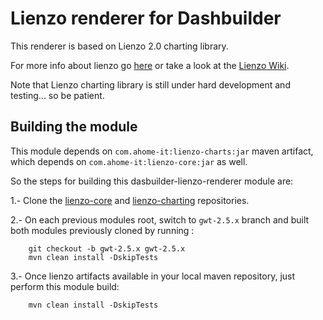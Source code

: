 Lienzo renderer for Dashbuilder
===============================

This renderer is based on Lienzo 2.0 charting library.                 

For more info about lienzo go [here](http://www.lienzo-core.com/lienzo-ks/#WELCOME) or take a look at the [Lienzo Wiki](https://github.com/ahome-it/lienzo-core/wiki).                  

Note that Lienzo charting library is still under hard development and testing... so be patient.              

Building the module
-------------------
 
This module depends on <code>com.ahome-it:lienzo-charts:jar</code> maven artifact, which depends on <code>com.ahome-it:lienzo-core:jar</code> as well.            

So the steps for building this dasbuilder-lienzo-renderer module are:             

1.- Clone the [lienzo-core](https://github.com/romartin/lienzo-core) and [lienzo-charting](https://github.com/romartin/lienzo-charts) repositories.

2.- On each previous modules root, switch to <code>gwt-2.5.x</code> branch and built both modules previously cloned by running :
        
        git checkout -b gwt-2.5.x gwt-2.5.x
        mvn clean install -DskipTests
        
3.- Once lienzo artifacts available in your local maven repository, just perform this module build:

        mvn clean install -DskipTests

